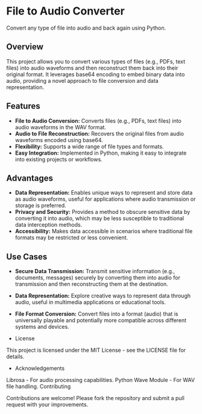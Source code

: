 # File to Audio Converter

Convert any type of file into audio and back again using Python.

## Overview

This project allows you to convert various types of files (e.g., PDFs, text files) into audio waveforms and then reconstruct them back into their original format. It leverages base64 encoding to embed binary data into audio, providing a novel approach to file conversion and data representation.

## Features

- **File to Audio Conversion:** Converts files (e.g., PDFs, text files) into audio waveforms in the WAV format.
- **Audio to File Reconstruction:** Recovers the original files from audio waveforms encoded using base64.
- **Flexibility:** Supports a wide range of file types and formats.
- **Easy Integration:** Implemented in Python, making it easy to integrate into existing projects or workflows.

## Advantages

- **Data Representation:** Enables unique ways to represent and store data as audio waveforms, useful for applications where audio transmission or storage is preferred.
- **Privacy and Security:** Provides a method to obscure sensitive data by converting it into audio, which may be less susceptible to traditional data interception methods.
- **Accessibility:** Makes data accessible in scenarios where traditional file formats may be restricted or less convenient.

## Use Cases

- **Secure Data Transmission:** Transmit sensitive information (e.g., documents, messages) securely by converting them into audio for transmission and then reconstructing them at the destination.
- **Data Representation:** Explore creative ways to represent data through audio, useful in multimedia applications or educational tools.
- **File Format Conversion:** Convert files into a format (audio) that is universally playable and potentially more compatible across different systems and devices.




- License

This project is licensed under the MIT License - see the LICENSE file for details.

- Acknowledgements

Librosa - For audio processing capabilities.
Python Wave Module - For WAV file handling.
Contributing

Contributions are welcome! Please fork the repository and submit a pull request with your improvements.